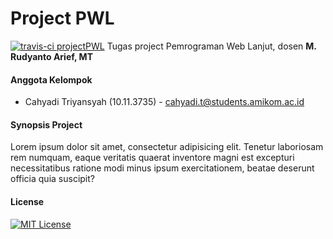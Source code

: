 # Project PWL
[![travis-ci projectPWL](https://img.shields.io/travis/SunDi3yansyah/projectPWL.svg)](https://travis-ci.org/SunDi3yansyah/projectPWL)
Tugas project Pemrograman Web Lanjut, dosen __M. Rudyanto Arief, MT__

#### Anggota Kelompok
- Cahyadi Triyansyah (10.11.3735) - [cahyadi.t@students.amikom.ac.id](mailto:cahyadi.t@students.amikom.ac.id)

#### Synopsis Project

Lorem ipsum dolor sit amet, consectetur adipisicing elit. Tenetur laboriosam rem numquam, eaque veritatis quaerat inventore magni est excepturi necessitatibus ratione modi minus ipsum exercitationem, beatae deserunt officia quia suscipit?

#### License
[![MIT License](https://img.shields.io/dub/l/vibe-d.svg)](LICENSE)